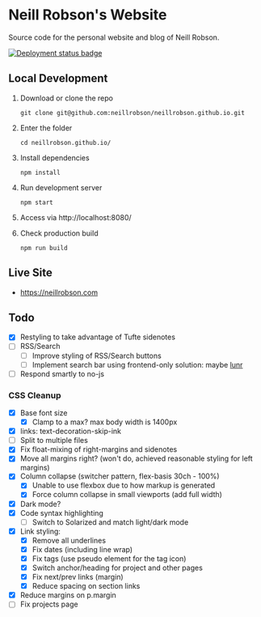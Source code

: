 # Neill Robson's Website

Source code for the personal website and blog of Neill Robson.

[![Deployment status badge](https://github.com/neillrobson/neillrobson.github.io/workflows/Publish%20Website/badge.svg)](https://github.com/neillrobson/neillrobson.github.io/actions)

## Local Development

1. Download or clone the repo

    ```
    git clone git@github.com:neillrobson/neillrobson.github.io.git
    ```

2. Enter the folder

    ```
    cd neillrobson.github.io/
    ```

3. Install dependencies

    ```
    npm install
    ```

4. Run development server

    ```
    npm start
    ```

5. Access via http://localhost:8080/

6. Check production build

    ```
    npm run build
    ```

## Live Site

-   https://neillrobson.com

## Todo

-   [x] Restyling to take advantage of Tufte sidenotes
-   [ ] RSS/Search
    -   [ ] Improve styling of RSS/Search buttons
    -   [ ] Implement search bar using frontend-only solution: maybe [lunr](https://lunrjs.com)
-   [ ] Respond smartly to no-js

### CSS Cleanup

- [x] Base font size
  - [x] Clamp to a max? max body width is 1400px
- [x] links: text-decoration-skip-ink
- [ ] Split to multiple files
- [x] Fix float-mixing of right-margins and sidenotes
- [x] Move all margins right? (won't do, achieved reasonable styling for left margins)
- [x] Column collapse (switcher pattern, flex-basis 30ch - 100%)
  - [x] Unable to use flexbox due to how markup is generated
  - [x] Force column collapse in small viewports (add full width)
- [x] Dark mode?
- [x] Code syntax highlighting
  - [ ] Switch to Solarized and match light/dark mode
- [x] Link styling:
  - [x] Remove all underlines
  - [x] Fix dates (including line wrap)
  - [x] Fix tags (use pseudo element for the tag icon)
  - [x] Switch anchor/heading for project and other pages
  - [x] Fix next/prev links (margin)
  - [x] Reduce spacing on section links
- [x] Reduce margins on p.margin
- [ ] Fix projects page
